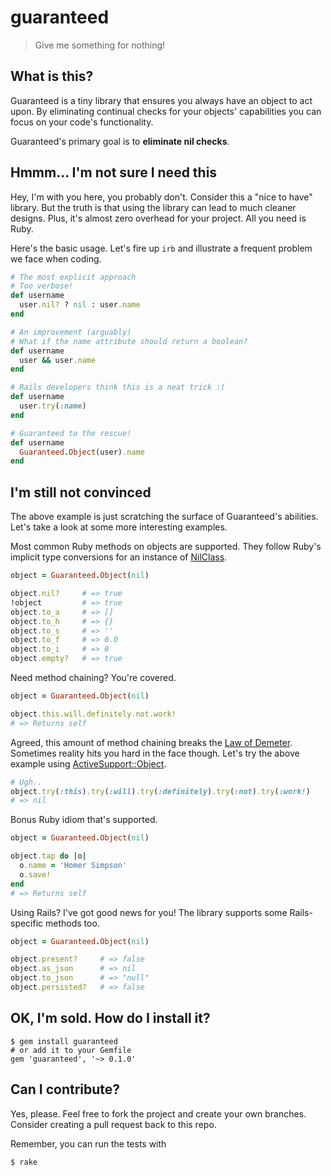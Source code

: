 # guaranteed

> Give me something for nothing!

## What is this?

Guaranteed is a tiny library that ensures you always have an object to act upon. By eliminating continual checks for your objects' capabilities you can focus on your code's functionality.

Guaranteed's primary goal is to __eliminate nil checks__.

## Hmmm... I'm not sure I need this

Hey, I'm with you here, you probably don't. Consider this a "nice to have" library. But the truth is that using the library can lead to much cleaner designs. Plus, it's almost zero overhead for your project. All you need is Ruby.

Here's the basic usage. Let's fire up `irb` and illustrate a frequent problem we face when coding.

```ruby
# The most explicit approach
# Too verbose!
def username
  user.nil? ? nil : user.name
end

# An improvement (arguably)
# What if the name attribute should return a boolean?
def username
  user && user.name
end

# Rails developers think this is a neat trick :(
def username
  user.try(:name)
end

# Guaranteed to the rescue!
def username
  Guaranteed.Object(user).name
end
```

## I'm still not convinced

The above example is just scratching the surface of Guaranteed's abilities. Let's take a look at some more interesting examples.

Most common Ruby methods on objects are supported. They follow Ruby's implicit type conversions for an instance of [NilClass](https://ruby-doc.org/core-2.3.0/NilClass.html).

```ruby
object = Guaranteed.Object(nil)

object.nil?     # => true
!object         # => true
object.to_a     # => []
object.to_h     # => {}
object.to_s     # => ''
object.to_f     # => 0.0
object.to_i     # => 0
object.empty?   # => true
```

Need method chaining? You're covered.

```ruby
object = Guaranteed.Object(nil)

object.this.will.definitely.not.work!
# => Returns self
```

Agreed, this amount of method chaining breaks the [Law of Demeter](https://en.wikipedia.org/wiki/Law_of_Demeter). Sometimes reality hits you hard in the face though. Let's try the above example using [ActiveSupport::Object](http://api.rubyonrails.org/classes/Object.html).

```ruby
# Ugh..
object.try(:this).try(:will).try(:definitely).try(:not).try(:work!)
# => nil
```

Bonus Ruby idiom that's supported.

```ruby
object = Guaranteed.Object(nil)

object.tap do |o|
  o.name = 'Homer Simpson'
  o.save!
end
# => Returns self
```

Using Rails? I've got good news for you! The library supports some Rails-specific methods too.

```ruby
object = Guaranteed.Object(nil)

object.present?     # => false
object.as_json      # => nil
object.to_json      # => "null"
object.persisted?   # => false
```

## OK, I'm sold. How do I install it?

```
$ gem install guaranteed
# or add it to your Gemfile
gem 'guaranteed', '~> 0.1.0'
```

## Can I contribute?

Yes, please. Feel free to fork the project and create your own branches. Consider creating a pull request back to this repo.

Remember, you can run the tests with

```
$ rake
```
